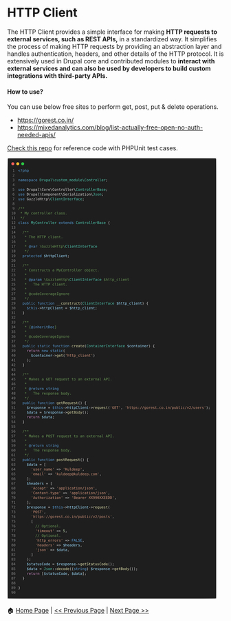 # HTTP Client #

The HTTP Client provides a simple interface for making **HTTP requests to external services, such as REST APIs,** in a standardized way. It simplifies the process of making HTTP requests by providing an abstraction layer and handles authentication, headers, and other details of the HTTP protocol. It is extensively used in Drupal core and contributed modules to **interact with external services and can also be used by developers to build custom integrations with third-party APIs.**

#### How to use? ####

You can use below free sites to perform get, post, put & delete operations.
- https://gorest.co.in/
- https://mixedanalytics.com/blog/list-actually-free-open-no-auth-needed-apis/

[Check this repo](https://github.com/kuldeepmehra27/custom_module) for reference code with PHPUnit test cases.

   ![Http client](/images/http-client.png)


:house: [Home Page](README.md) | [<< Previous Page](batch-queue-cron.md) | [Next Page >>](php-unit.md)

